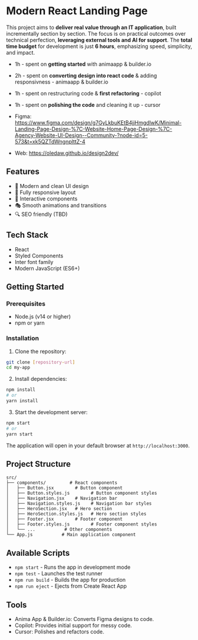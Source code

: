 # Modern React Landing Page

This project aims to **deliver real value through an IT application**, built incrementally section by section. 
The focus is on practical outcomes over technical perfection, **leveraging external tools and AI for support**. 
The **total time budget** for development is just **6 hours**, emphasizing speed, simplicity, and impact.

- 1h - spent on **getting started** with animaapp & builder.io
- 2h - spent on **converting design into react code** & adding responsivness - animaapp & builder.io
- 1h - spent on restructuring code & **first refactoring** - copilot
- 1h - spent on **polishing the code** and cleaning it up - cursor



- Figma: https://www.figma.com/design/g7GyLkbuKEtB4jjHmgdlwK/Minimal-Landing-Page-Design-%7C-Website-Home-Page-Design-%7C-Agency-Website-UI-Design--Community-?node-id=5-573&t=xk5QZTdWngnplttZ-4

- Web: https://oledaw.github.io/design2dev/


## Features

- 🎨 Modern and clean UI design
- 📱 Fully responsive layout
- 🎯 Interactive components
- 🎭 Smooth animations and transitions
- 🔍 SEO friendly (TBD)

## Tech Stack

- React
- Styled Components
- Inter font family
- Modern JavaScript (ES6+)

## Getting Started

### Prerequisites

- Node.js (v14 or higher)
- npm or yarn

### Installation

1. Clone the repository:
```bash
git clone [repository-url]
cd my-app
```

2. Install dependencies:
```bash
npm install
# or
yarn install
```

3. Start the development server:
```bash
npm start
# or
yarn start
```

The application will open in your default browser at `http://localhost:3000`.

## Project Structure

```
src/
├── components/         # React components
│   ├── Button.jsx        # Button component
│   ├── Button.styles.js        # Button component styles
│   ├── Navigation.jsx    # Navigation bar
│   ├── Navigation.styles.js    # Navigation bar styles
│   ├── HeroSection.jsx   # Hero section
│   ├── HeroSection.styles.js   # Hero section styles
│   ├── Footer.jsx        # Footer component
│   ├── Footer.styles.js        # Footer component styles
│   └── ...           # Other components
└── App.js           # Main application component
```

## Available Scripts

- `npm start` - Runs the app in development mode
- `npm test` - Launches the test runner
- `npm run build` - Builds the app for production
- `npm run eject` - Ejects from Create React App

## Tools

- Anima App & Builder.io: Converts Figma designs to code.
- Copilot: Provides initial support for messy code.
- Cursor: Polishes and refactors code.
